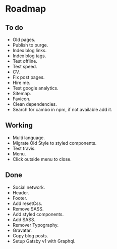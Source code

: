 # Roadmap

## To do
- Old pages.
- Publish to purge.
- Index blog links.
- Index blog tags.
- Test offline.
- Test speed.
- CV.
- Fix post pages.
- Hire me.
- Test google analytics.
- Sitemap.
- Favicon.
- Clean dependencies.
- Search for cambo in npm, if not available add it.

## Working
- Multi language.
- Migrate Old Style to styled components.
- Test travis.
- Menu.
- Click outside menu to close.

## Done
- Social network.
- Header.
- Footer.
- Add resetCss.
- Remove SASS.
- Add styled components.
- Add SASS.
- Remover Typography.
- Gravatar.
- Copy blog posts.
- Setup Gatsby v1 with Graphql.
